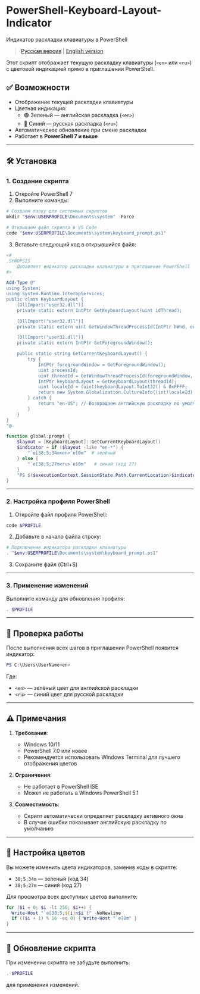 # PowerShell-Keyboard-Layout-Indicator
Индикатор раскладки клавиатуры в PowerShell

> [Русская версия](README-ru.md) | [English version](README.md)

Этот скрипт отображает текущую раскладку клавиатуры (`<en>` или `<ru>`) с цветовой индикацией прямо в приглашении PowerShell.

## ✅ Возможности

- Отображение текущей раскладки клавиатуры
- Цветная индикация:
  - 🟢 Зеленый — английская раскладка (`<en>`)
  - 🔵 Синий — русская раскладка (`<ru>`)
- Автоматическое обновление при смене раскладки
- Работает в **PowerShell 7 и выше**

---

## 🛠️ Установка

### 1. Создание скрипта

1. Откройте PowerShell 7
2. Выполните команды:

```powershell
# Создаем папку для системных скриптов
mkdir "$env:USERPROFILE\Documents\system" -Force

# Открываем файл скрипта в VS Code
code "$env:USERPROFILE\Documents\system\keyboard_prompt.ps1"
```

3. Вставьте следующий код в открывшийся файл:

```powershell
<#
.SYNOPSIS
    Добавляет индикатор раскладки клавиатуры в приглашение PowerShell
#>

Add-Type @"
using System;
using System.Runtime.InteropServices;
public class KeyboardLayout {
    [DllImport("user32.dll")]
    private static extern IntPtr GetKeyboardLayout(uint idThread);

    [DllImport("user32.dll")]
    private static extern uint GetWindowThreadProcessId(IntPtr hWnd, out uint lpdwProcessId);

    [DllImport("user32.dll")]
    private static extern IntPtr GetForegroundWindow();

    public static string GetCurrentKeyboardLayout() {
        try {
            IntPtr foregroundWindow = GetForegroundWindow();
            uint processId;
            uint threadId = GetWindowThreadProcessId(foregroundWindow, out processId);
            IntPtr keyboardLayout = GetKeyboardLayout(threadId);
            uint localeId = (uint)keyboardLayout.ToInt32() & 0xFFFF;
            return new System.Globalization.CultureInfo((int)localeId).Name;
        } catch {
            return "en-US"; // Возвращаем английскую раскладку по умолчанию в случае ошибки
        }
    }
}
"@

function global:prompt {
    $layout = [KeyboardLayout]::GetCurrentKeyboardLayout()
    $indicator = if ($layout -like "en-*") {
        "`e[38;5;34m<en>`e[0m"  # зелёный
    } else {
        "`e[38;5;27m<ru>`e[0m"   # синий (код 27)
    }
    "PS $($executionContext.SessionState.Path.CurrentLocation)$indicator "
}
```

---

### 2. Настройка профиля PowerShell

1. Откройте файл профиля PowerShell:

```powershell
code $PROFILE
```

2. Добавьте в начало файла строку:

```powershell
# Подключение индикатора раскладки клавиатуры
. "$env:USERPROFILE\Documents\system\keyboard_prompt.ps1"
```

3. Сохраните файл (Ctrl+S)

---

### 3. Применение изменений

Выполните команду для обновления профиля:

```powershell
. $PROFILE
```

---

## 🧪 Проверка работы

После выполнения всех шагов в приглашении PowerShell появится индикатор:

```powershell
PS C:\Users\UserName<en>
```

Где:
- `<en>` — зелёный цвет для английской раскладки
- `<ru>` — синий цвет для русской раскладки

---

## ⚠️ Примечания

1. **Требования**:
   - Windows 10/11
   - PowerShell 7.0 или новее
   - Рекомендуется использовать Windows Terminal для лучшего отображения цветов

2. **Ограничения**:
   - Не работает в PowerShell ISE
   - Может не работать в Windows PowerShell 5.1

3. **Совместимость**:
   - Скрипт автоматически определяет раскладку активного окна
   - В случае ошибки показывает английскую раскладку по умолчанию

---

## 🎨 Настройка цветов

Вы можете изменить цвета индикаторов, заменив коды в скрипте:

- `38;5;34m` — зеленый (код 34)
- `38;5;27m` — синий (код 27)

Для просмотра всех доступных цветов выполните:

```powershell
for ($i = 0; $i -lt 256; $i++) {
  Write-Host "`e[38;5;${i}m$i`t" -NoNewline
  if (($i + 1) % 16 -eq 0) { Write-Host "`e[0m" }
}
```

---

## 🔄 Обновление скрипта

При изменении скрипта не забудьте выполнить:

```powershell
. $PROFILE
```

для применения изменений.
